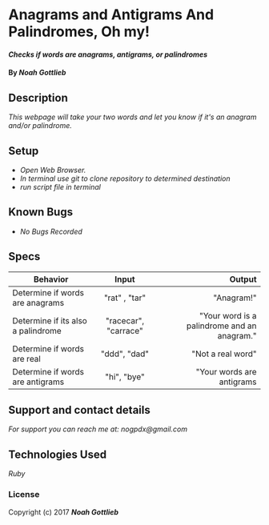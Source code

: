 # Anagrams and Antigrams And Palindromes, Oh my!

#### _Checks if words are anagrams, antigrams, or palindromes_

#### By _**Noah Gottlieb**_

## Description

_This webpage will take your two words and let you know if it's an anagram and/or palindrome._

## Setup

* _Open Web Browser._
* _In terminal use git to clone repository to determined destination_
* _run script file in terminal_

## Known Bugs

* _No Bugs Recorded_

## Specs

| Behavior    |  Input        | Output |
| ------------- |:-------------:| -----:|
| Determine if words are anagrams | "rat" , "tar" | "Anagram!" |
| Determine if its also a palindrome |  "racecar", "carrace"| "Your word is a palindrome and an anagram." |
| Determine if words are real |  "ddd", "dad" | "Not a real word" |
| Determine if words are antigrams|  "hi", "bye" | "Your words are antigrams | | Determine correct answer when words contain special characters, spaces, and/or numbers | "$ t 99op", " po #!@t22 " | "Anagram!" |

## Support and contact details

_For support you can reach me at:_
_nogpdx@gmail.com_

## Technologies Used

_Ruby_

### License

Copyright (c) 2017 **_Noah Gottlieb_**
